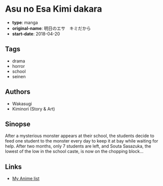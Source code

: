# Asu no Esa Kimi dakara

-   **type**: manga
-   **original-name**: 明日のエサ　キミだから
-   **start-date**: 2018-04-20

## Tags

-   drama
-   horror
-   school
-   seinen

## Authors

-   Wakasugi
-   Kiminori (Story & Art)

## Sinopse

After a mysterious monster appears at their school, the students decide to feed one student to the monster every day to keep it at bay while waiting for help. After two months, only 7 students are left, and Souta Sasazuka, the lowest of the low in the school caste, is now on the chopping block...

## Links

-   [My Anime list](https://myanimelist.net/manga/118029/Asu_no_Esa_Kimi_dakara)
